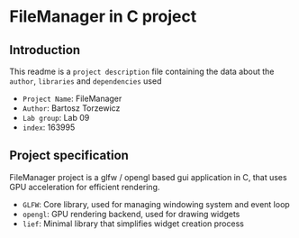 # FileManager in C project 

## Introduction
This readme is a `project description` file containing the data about the `author`, `libraries` and `dependencies` used

- `Project Name`: FileManager
- `Author`: Bartosz Torzewicz
- `Lab group`: Lab 09
- `index`: 163995


## Project specification
FileManager project is a glfw / opengl based gui application in C, that uses GPU acceleration for efficient rendering.

- `GLFW`: Core library, used for managing windowing system and event loop
- `opengl`: GPU rendering backend, used for drawing widgets
- `lief`: Minimal library that simplifies widget creation process

